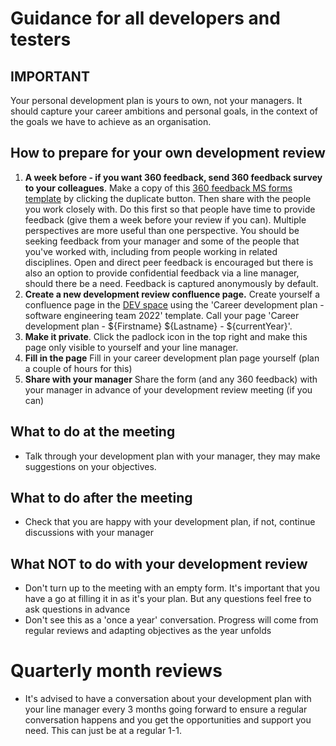 # Guidance for all developers and testers

## IMPORTANT 

Your personal development plan is yours to own, not your managers.  It should capture your career ambitions and personal goals, in the context of the goals we have to achieve as an organisation. 


## How to prepare for your own development review


1. **A week before - if you want 360 feedback, send 360 feedback survey to your colleagues**. Make a copy of this [360 feedback MS forms template](https://forms.office.com/Pages/ShareFormPage.aspx?id=efQwYEKzLUel3XQP91ON6b2B0Lj6-KRFi79WhBUXfkRUQkEyQVhYUEREVlo3TjhRU1FaUjk3OUhHMy4u&sharetoken=owNj6Zi0WKRM8432LUCT) by clicking the duplicate button.  Then share with the people you work closely with. Do this first so that people have time to provide feedback (give them a week before your review if you can). Multiple perspectives are more useful than one perspective. You should be seeking feedback from your manager and some of the people that you've worked with, including from people working in related disciplines. Open and direct peer feedback is encouraged but there is also an option to provide confidential feedback via a line manager, should there be a need.   Feedback is captured anonymously by default.  
2. **Create a new development review confluence page.** Create yourself a confluence page in the [DEV space](https://nicedigital.atlassian.net/wiki/spaces/DEV/overview) using the 'Career development plan - software engineering team 2022' template.  Call your page 'Career development plan - ${Firstname} ${Lastname} - ${currentYear}'.
3. **Make it private**. Click the padlock icon in the top right and make this page only visible to yourself and your line manager.
4. **Fill in the page** Fill in your career development plan page yourself (plan a couple of hours for this)
5. **Share with your manager** Share the form (and any 360 feedback) with your manager in advance of your development review meeting (if you can)


## What to do at the meeting
* Talk through your development plan with your manager, they may make suggestions on your objectives.

## What to do after the meeting
* Check that you are happy with your development plan, if not, continue discussions with your manager

## What NOT to do with your development review
* Don't turn up to the meeting with an empty form.  It's important that you have a go at filling it in as it's your plan.  But any questions feel free to ask questions in advance
* Don't see this as a 'once a year' conversation.  Progress will come from regular reviews and adapting objectives as the year unfolds

# Quarterly month reviews
* It's advised to have a conversation about your development plan with your line manager every 3 months going forward to ensure a regular conversation happens and you get the opportunities and support you need.  This can just be at a regular 1-1.

